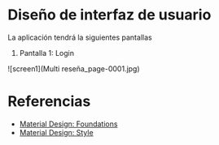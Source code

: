 # Diseño de interfaz de usuario

La aplicación tendrá la siguientes pantallas

1. Pantalla 1: Login

![screen1](Multi reseña_page-0001.jpg)

# Referencias

- [Material Design: Foundations](https://m3.material.io/foundations)
- [Material Design: Style](https://m3.material.io/styles)
